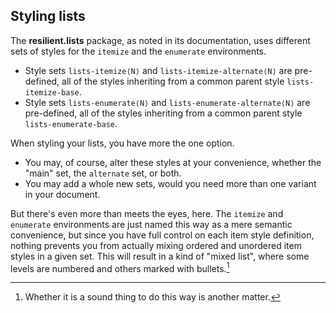 ## Styling lists

The **resilient.lists** package, as noted in its documentation, uses
different sets of styles for the `itemize` and the `enumerate`
environments.

 - Style sets `lists-itemize⟨N⟩` and `lists-itemize-alternate⟨N⟩` are
   pre-defined, all of the styles inheriting from a common parent
   style `lists-itemize-base`.
 - Style sets `lists-enumerate⟨N⟩` and `lists-enumerate-alternate⟨N⟩` are
   pre-defined, all of the styles inheriting from a common parent
   style `lists-enumerate-base`.

When styling your lists, you have more the one option.

 - You may, of course, alter these styles at your convenience, whether
   the "main" set, the `alternate` set, or both.
 - You may add a whole new sets, would you need more than one variant
   in your document.

But there's even more than meets the eyes, here. The `itemize` and `enumerate`
environments are just named this way as a mere semantic convenience,
but since you have full control on each item style definition, nothing prevents
you from actually mixing ordered and unordered item styles in a given set.
This will result in a kind of "mixed list", where some levels are numbered
and others marked with bullets.[^styles-lists-mixed]

[^styles-lists-mixed]: Whether it is a sound thing to do this way
is another matter.

